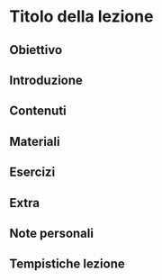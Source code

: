 # Titolo della lezione

## Obiettivo


## Introduzione


## Contenuti


## Materiali


## Esercizi


## Extra


## Note personali


## Tempistiche lezione


